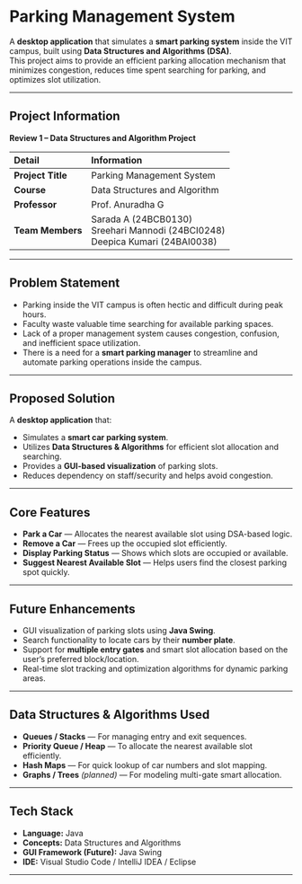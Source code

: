 #  Parking Management System

A **desktop application** that simulates a **smart parking system** inside the VIT campus, built using **Data Structures and Algorithms (DSA)**.  
This project aims to provide an efficient parking allocation mechanism that minimizes congestion, reduces time spent searching for parking, and optimizes slot utilization.

---

##  Project Information

**Review 1 – Data Structures and Algorithm Project**

| Detail | Information |
|:--|:--|
| **Project Title** | Parking Management System |
| **Course** | Data Structures and Algorithm |
| **Professor** | Prof. Anuradha G |
| **Team Members** | Sarada A (24BCB0130)<br>Sreehari Mannodi (24BCI0248)<br>Deepica Kumari (24BAI0038) |

---

##  Problem Statement

- Parking inside the VIT campus is often hectic and difficult during peak hours.  
- Faculty waste valuable time searching for available parking spaces.  
- Lack of a proper management system causes congestion, confusion, and inefficient space utilization.  
- There is a need for a **smart parking manager** to streamline and automate parking operations inside the campus.

---

##  Proposed Solution

A **desktop application** that:
- Simulates a **smart car parking system**.
- Utilizes **Data Structures & Algorithms** for efficient slot allocation and searching.
- Provides a **GUI-based visualization** of parking slots.
- Reduces dependency on staff/security and helps avoid congestion.

---

##  Core Features

-  **Park a Car** — Allocates the nearest available slot using DSA-based logic.  
-  **Remove a Car** — Frees up the occupied slot efficiently.  
-  **Display Parking Status** — Shows which slots are occupied or available.  
-  **Suggest Nearest Available Slot** — Helps users find the closest parking spot quickly.

---

##  Future Enhancements

-  GUI visualization of parking slots using **Java Swing**.  
-  Search functionality to locate cars by their **number plate**.  
-  Support for **multiple entry gates** and smart slot allocation based on the user’s preferred block/location.  
-  Real-time slot tracking and optimization algorithms for dynamic parking areas.

---

##  Data Structures & Algorithms Used

- **Queues / Stacks** — For managing entry and exit sequences.  
- **Priority Queue / Heap** — To allocate the nearest available slot efficiently.  
- **Hash Maps** — For quick lookup of car numbers and slot mapping.  
- **Graphs / Trees** *(planned)* — For modeling multi-gate smart allocation.  

---

##  Tech Stack

- **Language:** Java  
- **Concepts:** Data Structures and Algorithms  
- **GUI Framework (Future):** Java Swing  
- **IDE:** Visual Studio Code / IntelliJ IDEA / Eclipse  

---